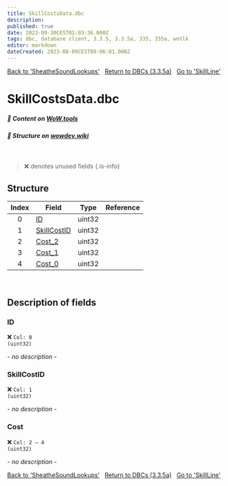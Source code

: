 ```yaml
---
title: SkillCostsData.dbc
description:
published: true
date: 2023-09-30CEST01:03:36.000Z
tags: dbc, database client, 3.3.5, 3.3.5a, 335, 335a, wotlk
editor: markdown
dateCreated: 2023-08-09CEST00:06:01.000Z
---
```

<a href="https://trinitycore.info/files/DBC/335/sheathesoundlookups" class="mt-5 v-btn v-btn--depressed v-btn--flat v-btn--outlined theme--light v-size--default darkblue--text text--lighten-3"><span class="v-btn__content"><i aria-hidden="true" class="v-icon notranslate v-icon--left mdi mdi-arrow-left theme--light"></i><span>Back to 'SheatheSoundLookups'</span></span></a>&nbsp;&nbsp;&nbsp;<a href="https://trinitycore.info/files/DBC/335/DBC" class="mt-5 v-btn v-btn--depressed v-btn--flat v-btn--outlined theme--light v-size--default darkblue--text text--lighten-3"><span class="v-btn__content"><i aria-hidden="true" class="v-icon notranslate v-icon--left mdi mdi-home-outline theme--light"></i><span>Return to DBCs (3.3.5a)</span></span></a>&nbsp;&nbsp;&nbsp;<a href="https://trinitycore.info/files/DBC/335/skillline" class="mt-5 v-btn v-btn--depressed v-btn--flat v-btn--outlined theme--light v-size--default darkblue--text text--lighten-3"><span class="v-btn__content"><span>Go to 'SkillLine'</span><i aria-hidden="true" class="v-icon notranslate v-icon--right mdi mdi-arrow-right theme--light"></i></span></a>

# SkillCostsData.dbc
##### :open_book: Content on [WoW.tools](https://wow.tools/dbc/?dbc=skillcostsdata&build=3.3.5.12340)
##### :pencil: Structure on [wowdev.wiki](https://wowdev.wiki/DB/SkillCostsData)
&nbsp;

> :x: denotes unused fields
{.is-info}


## Structure

| Index | Field | Type | Reference |
| :---: | --- | :---: | --- |
| 0 | [ID](#id) | uint32 |  |
| 1 | [SkillCostID](#skillcostid) | uint32 |  |
| 2 | [Cost_2](#cost) | uint32 |  |
| 3 | [Cost_1](#cost) | uint32 |  |
| 4 | [Cost_0](#cost) | uint32 |  |
&nbsp;
## Description of fields

### ID
:x: <code>Col: 0 (uint32)</code>

*- no description -*
&nbsp;

### SkillCostID
:x: <code>Col: 1 (uint32)</code>

*- no description -*
&nbsp;

### Cost
:x: <code>Col: 2 &ndash; 4 (uint32)</code>

*- no description -*
&nbsp;

<a href="https://trinitycore.info/files/DBC/335/sheathesoundlookups" class="mt-5 v-btn v-btn--depressed v-btn--flat v-btn--outlined theme--light v-size--default darkblue--text text--lighten-3"><span class="v-btn__content"><i aria-hidden="true" class="v-icon notranslate v-icon--left mdi mdi-arrow-left theme--light"></i><span>Back to 'SheatheSoundLookups'</span></span></a>&nbsp;&nbsp;&nbsp;<a href="https://trinitycore.info/files/DBC/335/DBC" class="mt-5 v-btn v-btn--depressed v-btn--flat v-btn--outlined theme--light v-size--default darkblue--text text--lighten-3"><span class="v-btn__content"><i aria-hidden="true" class="v-icon notranslate v-icon--left mdi mdi-home-outline theme--light"></i><span>Return to DBCs (3.3.5a)</span></span></a>&nbsp;&nbsp;&nbsp;<a href="https://trinitycore.info/files/DBC/335/skillline" class="mt-5 v-btn v-btn--depressed v-btn--flat v-btn--outlined theme--light v-size--default darkblue--text text--lighten-3"><span class="v-btn__content"><span>Go to 'SkillLine'</span><i aria-hidden="true" class="v-icon notranslate v-icon--right mdi mdi-arrow-right theme--light"></i></span></a>
